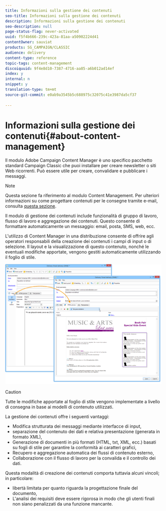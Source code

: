 ```yaml
---
title: Informazioni sulla gestione dei contenuti
seo-title: Informazioni sulla gestione dei contenuti
description: Informazioni sulla gestione dei contenuti
seo-description: null
page-status-flag: never-activated
uuid: f5f4b666-239c-423a-81aa-a50902224d41
contentOwner: sauviat
products: SG_CAMPAIGN/CLASSIC
audience: delivery
content-type: reference
topic-tags: content-management
discoiquuid: 9f4e8d10-7387-4716-aa85-a6b012ad14ef
index: y
internal: n
snippet: y
translation-type: tm+mt
source-git-commit: e0ab9a3545b5c688975c32075c41e3987da5cf37

---
```



# Informazioni sulla gestione dei contenuti{#about-content-management}

Il modulo Adobe Campaign Content Manager è uno specifico pacchetto [](../../installation/using/installing-campaign-standard-packages.md) standard Campaign Classic che puoi installare per creare newsletter o siti Web ricorrenti. Può essere utile per creare, convalidare e pubblicare i messaggi.

>[!NOTE]
>
>Questa sezione fa riferimento al modulo Content Management. Per ulteriori informazioni su come progettare contenuti per le consegne tramite e-mail, consulta [questa sezione](../../delivery/using/defining-the-email-content.md).

Il modulo di gestione dei contenuti include funzionalità di gruppo di lavoro, flusso di lavoro e aggregazione dei contenuti. Questo consente di formattare automaticamente un messaggio: email, posta, SMS, web, ecc.

L&#39;utilizzo di Content Manager in una distribuzione consente di offrire agli operatori responsabili della creazione dei contenuti i campi di input o di selezione. Il layout e la visualizzazione di questo contenuto, nonché le eventuali modifiche apportate, vengono gestiti automaticamente utilizzando il foglio di stile.

![](assets/s_ncs_content_create_content_sample.png)

>[!CAUTION]
>
>Tutte le modifiche apportate al foglio di stile vengono implementate a livello di consegna in base ai modelli di contenuto utilizzati.

La gestione dei contenuti offre i seguenti vantaggi:

* Modifica strutturata dei messaggi mediante interfacce di input,
* separazione del contenuto dei dati e relativa presentazione (generata in formato XML),
* Generazione di documenti in più formati (HTML, txt, XML, ecc.) basati su fogli di stile per garantire la conformità ai caratteri grafici,
* Recupero e aggregazione automatica dei flussi di contenuto esterno,
* Collaborazione con il flusso di lavoro per la convalida e il controllo dei dati.

Questa modalità di creazione dei contenuti comporta tuttavia alcuni vincoli; in particolare:

* libertà limitata per quanto riguarda la progettazione finale del documento,
* L&#39;analisi dei requisiti deve essere rigorosa in modo che gli utenti finali non siano penalizzati da una funzione mancante.

